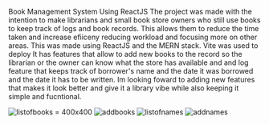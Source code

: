 Book Management System Using ReactJS
The project was made with the intention to make librarians and small book store owners who still use books to keep track of logs and book records. This allows them to reduce the time taken and increase efiiceny reducing workload and focusing more on other areas.
This was made using ReactJS and the MERN stack. Vite was used to deploy
It has features that allow to add new books to the record so the librarian or the owner can know what the store has available and and log feature that keeps track of borrower's name and the date it was borrowed and the date it has to be written.
Im looking foward to adding new features that makes it look better and give it a library vibe while also keeping it simple and fucntional.

![listofbooks](https://github.com/user-attachments/assets/ac75a8f9-e04a-4765-8d6c-e7e0234d10f9) = 400x400
![addbooks](https://github.com/user-attachments/assets/35da5efd-f942-4964-9f5e-4be8ddca069b)
![listofnames](https://github.com/user-attachments/assets/fdb0b4b9-88c7-4d93-a212-f88c683026c9)
![addnames](https://github.com/user-attachments/assets/c55bf866-9670-47b1-a192-c5b31dd58c37)
